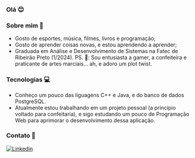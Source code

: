 ### Olá :blush:

### Sobre mim :cherry_blossom:
- Gosto de esportes, música, filmes, livros e programação;
- Gosto de aprender coisas novas, e estou aprendendo a aprender;
- Graduada em Análise e Desenvolvimento de Sistemas na Fatec de Ribeirão Preto (1/2024).
PS. :thought_balloon:: Sou entusiasta a gamer, a confeiteira e praticante de artes marciais... ah, e adoro um plot twist.

### Tecnologias :computer:
- Conheço um pouco das liguagens C++ e Java, e do banco de dados PostgreSQL.
- Atualmente estou trabalhando em um projeto pessoal (a princípio voltado para confeitaria), e sigo estudando um pouco de Programação Web para aprimorar o desenvolvimento dessa aplicação.

### Contato :mag_right:
[![Linkedin](https://img.shields.io/badge/LinkedIn-0077B5?style=for-the-badge&logo=linkedin&logoColor=white)](https://www.linkedin.com/in/isadora-domingos-8461601a0/)

